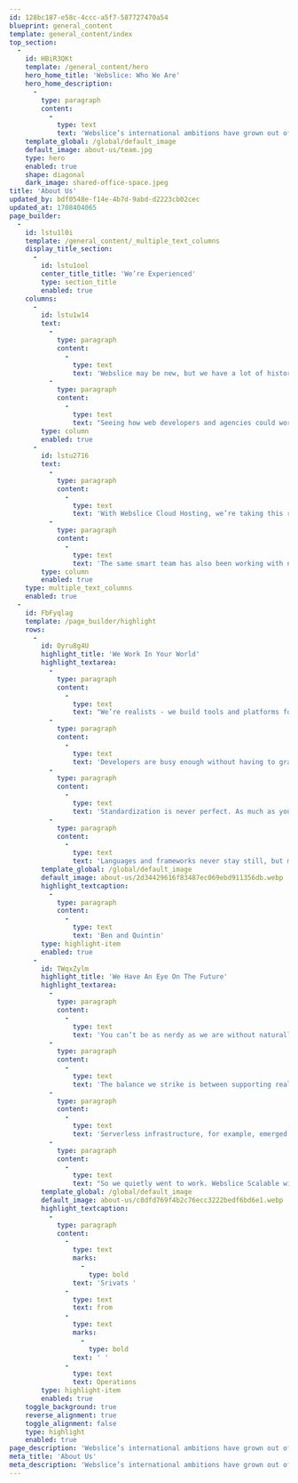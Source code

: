 ```yaml
---
id: 128bc187-e58c-4ccc-a5f7-587727470a54
blueprint: general_content
template: general_content/index
top_section:
  -
    id: HBiR3QKt
    template: /general_content/hero
    hero_home_title: 'Webslice: Who We Are'
    hero_home_description:
      -
        type: paragraph
        content:
          -
            type: text
            text: 'Webslice’s international ambitions have grown out of two decades of success at the bottom of the world.'
    template_global: /global/default_image
    default_image: about-us/team.jpg
    type: hero
    enabled: true
    shape: diagonal
    dark_image: shared-office-space.jpeg
title: 'About Us'
updated_by: bdf0548e-f14e-4b7d-9abd-d2223cb02cec
updated_at: 1708404065
page_builder:
  -
    id: lstu1l0i
    template: /general_content/_multiple_text_columns
    display_title_section:
      -
        id: lstu1ool
        center_title_title: 'We’re Experienced'
        type: section_title
        enabled: true
    columns:
      -
        id: lstu1w14
        text:
          -
            type: paragraph
            content:
              -
                type: text
                text: 'Webslice may be new, but we have a lot of history behind us. Webslice grew out of SiteHost, which was founded in 2004 and is now the largest locally-owned hosting company in New Zealand.'
          -
            type: paragraph
            content:
              -
                type: text
                text: "Seeing how web developers and agencies could work faster and more efficiently, SiteHost developed a new platform in 2016. Since then that platform, known as Cloud Containers, has evolved to host over 16,000 websites. Most of them sit on servers in SiteHost's own data center."
        type: column
        enabled: true
      -
        id: lstu2716
        text:
          -
            type: paragraph
            content:
              -
                type: text
                text: 'With Webslice Cloud Hosting, we’re taking this robust, well-supported and battle-hardened hosting platform to the world. Running out of a network of global data centers, Webslice Cloud Hosting is launching with seven years of development and innovation built in.'
          -
            type: paragraph
            content:
              -
                type: text
                text: 'The same smart team has also been working with newer technology to bring a brand new, scalable hosting platform to the world. Webslice Scalable will have years of testing and lessons built into it from day one.'
        type: column
        enabled: true
    type: multiple_text_columns
    enabled: true
  -
    id: FbFyqlag
    template: /page_builder/highlight
    rows:
      -
        id: Oyru8g4U
        highlight_title: 'We Work In Your World'
        highlight_textarea:
          -
            type: paragraph
            content:
              -
                type: text
                text: "We’re realists - we build tools and platforms for things as they are.\_"
          -
            type: paragraph
            content:
              -
                type: text
                text: 'Developers are busy enough without having to grapple within the bounds of a rigid platform. You don’t want tools that tell you how to do your job, so we give you tools that you can use in your own ways.'
          -
            type: paragraph
            content:
              -
                type: text
                text: 'Standardization is never perfect. As much as you wish that every project ran on the exact same stack, it’s always more complicated than that. This is why we let you choose from dozens of pre-built images, and run as many different environments as you need.'
          -
            type: paragraph
            content:
              -
                type: text
                text: 'Languages and frameworks never stay still, but most of today’s websites are built in PHP. We’re not here to reinvent the internet. We’re here to make it easier to run the stacks that already work for you.'
        template_global: /global/default_image
        default_image: about-us/2d34429616f83487ec069ebd911356db.webp
        highlight_textcaption:
          -
            type: paragraph
            content:
              -
                type: text
                text: 'Ben and Quintin'
        type: highlight-item
        enabled: true
      -
        id: TWqxZylm
        highlight_title: 'We Have An Eye On The Future'
        highlight_textarea:
          -
            type: paragraph
            content:
              -
                type: text
                text: 'You can’t be as nerdy as we are without naturally gravitating towards interesting new technologies. And every now and then, we find something robust and revolutionary enough to seriously work with.'
          -
            type: paragraph
            content:
              -
                type: text
                text: 'The balance we strike is between supporting real-world web developers and adopting new innovations when there’s a big enough, genuinely obtainable, pay-off in store.'
          -
            type: paragraph
            content:
              -
                type: text
                text: 'Serverless infrastructure, for example, emerged with a bang of excitement but some serious limitations. The upsides - like near-limitless scalability, dramatically lower costs, and less thinking about servers - are massive. But the downsides - things like massive learning curves and poor suitability to PHP - were serious, too.'
          -
            type: paragraph
            content:
              -
                type: text
                text: "So we quietly went to work. Webslice Scalable will bring the elastic, cost-effective benefits to PHP developers (and others) without requiring you to learn any new paradigms or redesign your workflows. We’ve solved the problems so you can win the prizes.\_"
        template_global: /global/default_image
        default_image: about-us/c8dfd769f4b2c76ecc3222bedf6bd6e1.webp
        highlight_textcaption:
          -
            type: paragraph
            content:
              -
                type: text
                marks:
                  -
                    type: bold
                text: 'Srivats '
              -
                type: text
                text: from
              -
                type: text
                marks:
                  -
                    type: bold
                text: ' '
              -
                type: text
                text: Operations
        type: highlight-item
        enabled: true
    toggle_background: true
    reverse_alignment: true
    toggle_alignment: false
    type: highlight
    enabled: true
page_description: 'Webslice’s international ambitions have grown out of two decades of success at the bottom of the world.'
meta_title: 'About Us'
meta_description: 'Webslice’s international ambitions have grown out of two decades of success at the bottom of the world.'
---
```

